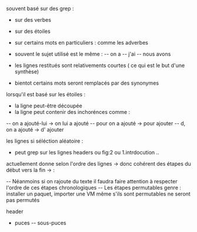 <!-- inconvénients -->
souvent basé sur des grep : 
- sur des verbes
- sur des étoiles
- sur certains mots en particuliers : comme les adverbes
- souvent le sujet utilisé est le même  :
-- on a 
-- j'ai 
-- nous avons 
- les lignes restitués sont relativements courtes ( ce qui est le but d'une synthèse)

- bientot certains mots seront remplacés par des synonymes

lorsqu'il est basé sur les étoiles :
- la ligne peut-être découpée
- la ligne peut contenir des inchorénces comme : 
<!-- current sentences -> expected sentences -->
-- on a ajouté-lui -> on lui a ajouté
-- pour on a ajouté -> pour ajouter
-- d, on a ajouté -> d' ajouter


les lignes 
si séléction aléatoire : 
- peut grep sur les lignes headers ou fig:2 ou 1.intrdocution ..



<!-- avantages -->

actuellement donne selon l'ordre des lignes -> donc cohérent des étapes du début vers la fin -> :
<!-- re faiblesse de ces avantages -->
-- Néanmoins si on rajoute du texte il faudra faire attention à respecter l'ordre de ces étapes chronologiques 
--  Les étapes permutables genre : installer un paquet, importer une VM même s'ils sont permutables ne seront pas permutés






header
<!-- comments -->
- puces
-- sous-puces
